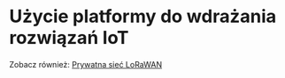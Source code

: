 # Użycie platformy do wdrażania rozwiązań IoT

Zobacz również: [Prywatna sieć LoRaWAN](private_lorawan.md)

<style>
    h1 {
        font-size: 2rem;
    }
    h2 {
        font-size: 1.5rem
    }
    h3 {
        font-size: 1.1rem
    }
</style>